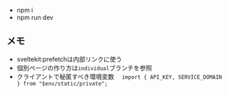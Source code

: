 - npm i
- npm run dev

## メモ
- sveltekit:prefetchは内部リンクに使う
- 個別ページの作り方は```individual```ブランチを参照
- クライアントで秘匿すべき環境変数　
```import { API_KEY, SERVICE_DOMAIN } from "$env/static/private";```
